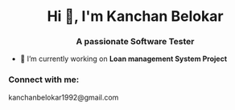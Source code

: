 <h1 align="center">Hi 👋, I'm Kanchan Belokar</h1>
<h3 align="center">A passionate Software Tester</h3>

- 🔭 I’m currently working on **Loan management System Project**

<h3 align="left">Connect with me:</h3>
<p align="left">kanchanbelokar1992@gmail.com
</p>
